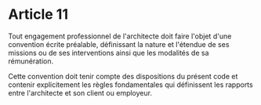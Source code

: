 # Article 11

Tout engagement professionnel de l'architecte doit faire l'objet d'une convention écrite préalable, définissant la nature et l'étendue de ses missions ou de ses interventions ainsi que les modalités de sa rémunération.

Cette convention doit tenir compte des dispositions du présent code et contenir explicitement les règles fondamentales qui définissent les rapports entre l'architecte et son client ou employeur.
